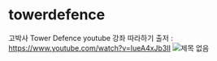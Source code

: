 # towerdefence

고박사 Tower Defence youtube 강좌 따라하기
출저 : https://www.youtube.com/watch?v=IueA4xJb3II
![제목 없음](https://user-images.githubusercontent.com/30551889/146671411-c0a611f9-5eb0-4ed9-b554-e7e17e04c20c.png)
